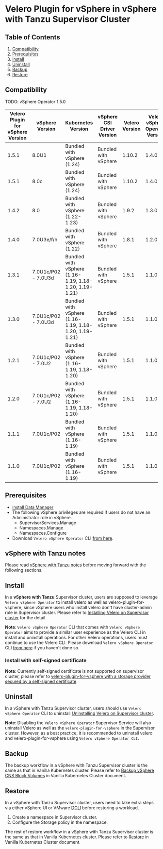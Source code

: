 # Velero Plugin for vSphere in vSphere with Tanzu Supervisor Cluster

## Table of Contents

1. [Compatibility](#compatibility)
2. [Prerequisites](#prerequisites)
3. [Install](#install)
4. [Uninstall](#uninstall)
5. [Backup](#backup)
6. [Restore](#restore)

## Compatibility

TODO: vSphere Operator 1.5.0

| Velero Plugin for vSphere Version | vSphere Version     | Kubernetes Version                                                | vSphere CSI Driver Version | Velero Version | Velero vSphere Operator Version | Data Manager Version | vSphere Plugin Deprecated | vSphere Plugin EOL Date      |
|-----------------------------------|---------------------|-------------------------------------------------------------------|----------------------------|----------------|---------------------------------|---------------|------------|---------------|
| 1.5.1                             | 8.0U1                  | Bundled with vSphere (1.24)                                 | Bundled with vSphere       | 1.10.2          | 1.4.0                           | 1.2.0        | No         | N/A           |
| 1.5.1                             | 8.0c                  | Bundled with vSphere (1.24)                                 | Bundled with vSphere       | 1.10.2          | 1.4.0                           | 1.2.0        | No         | N/A           |
| 1.4.2                             | 8.0                  | Bundled with vSphere (1.22-1.23)                                 | Bundled with vSphere       | 1.9.2          | 1.3.0                           | 1.2.0        | No         | N/A           |
| 1.4.0                             | 7.0U3e/f/h           | Bundled with vSphere (1.22)                                      | Bundled with vSphere       | 1.8.1          | 1.2.0                           | 1.1.0        | No         | N/A           |
| 1.3.1                             | 7.0U1c/P02 - 7.0U3d  | Bundled with vSphere (1.16-1.19, 1.18-1.20, 1.19-1.21)           | Bundled with vSphere       | 1.5.1          | 1.1.0                           | 1.1.0        | No         | N/A           |
| 1.3.0                             | 7.0U1c/P02 - 7.0U3d  | Bundled with vSphere (1.16-1.19, 1.18-1.20, 1.19-1.21)           | Bundled with vSphere       | 1.5.1          | 1.1.0                           | 1.1.0        | Yes        | December 2022 |
| 1.2.1                             | 7.0U1c/P02 - 7.0U2   | Bundled with vSphere (1.16-1.19, 1.18-1.20)                      | Bundled with vSphere       | 1.5.1          | 1.1.0                           | 1.1.0        | Yes        | June 2023     |
| 1.2.0                             | 7.0U1c/P02 - 7.0U2   | Bundled with vSphere (1.16-1.19, 1.18-1.20)                      | Bundled with vSphere       | 1.5.1          | 1.1.0                           | 1.1.0        | Yes        | December 2022 |
| 1.1.1                             | 7.0U1c/P02           | Bundled with vSphere (1.16-1.19)                                 | Bundled with vSphere       | 1.5.1          | 1.1.0                           | 1.1.0        | No         | N/A           |
| 1.1.0                             | 7.0U1c/P02           | Bundled with vSphere (1.16-1.19)                                 | Bundled with vSphere       | 1.5.1          | 1.1.0                           | 1.1.0        | Yes        | December 2022 |

## Prerequisites

* [Install Data Manager](supervisor-datamgr.md)
* The following vSphere privileges are required if users do not have an Administrator role in vSphere.
  * SupervisorServices.Manage
  * Namespaces.Manage
  * Namespaces.Configure
* Download `Velero vSphere Operator` CLI [from here](https://github.com/vmware-tanzu/velero-plugin-for-vsphere/releases/download/v1.1.0/velero-vsphere-1.1.0-linux-amd64.tar.gz).

## vSphere with Tanzu notes

Please read [vSphere with Tanzu notes](supervisor-notes.md) before moving forward with the following sections.

## Install

In a **vSphere with Tanzu** Supervisor cluster, users are supposed to leverage `Velero vSphere Operator` to install velero as well as velero-plugin-for-vsphere, since vSphere users who install velero don't have cluster-admin role in Supervisor cluster. Please refer to
[Installing Velero on Supervisor cluster](velero-vsphere-operator-user-manual.md#installing-velero-on-supervisor-cluster)
for the detail.

**Note**: `Velero vSphere Operator` CLI that comes with `Velero vSphere Operator` aims to provide a similar user experience as the Velero CLI in install and uninstall operations. For other Velero operations, users must continue to use the Velero CLI. Please download `Velero vSphere Operator` CLI [from here](https://github.com/vmware-tanzu/velero-plugin-for-vsphere/releases/download/v1.1.0/velero-vsphere-1.1.0-linux-amd64.tar.gz) if you haven't done so.

### Install with self-signed certificate

**Note**: Currently self-signed certificate is not supported on supervisor cluster, please refer to [velero-plugin-for-vsphere with a storage provider secured by a self-signed certificate](self-signed-certificate.md).

## Uninstall

In a vSphere with Tanzu Supervisor cluster, users should use `Velero vSphere Operator` CLI to uninstall [Uninstalling Velero on Supervisor cluster](velero-vsphere-operator-user-manual.md#uninstalling-velero-on-supervisor-cluster).

**Note**: Disabling the `Velero vSphere Operator` Supervisor Service will also uninstall Velero as well as the ```velero-plugin-for-vsphere``` in the Supervisor cluster. However, as a best practice, it is recommended to uninstall velero and velero-plugin-for-vsphere using `Velero vSphere Operator CLI`.

## Backup

The backup workflow in a vSphere with Tanzu Supervisor cluster is the same as that in Vanilla Kubernetes cluster. Please refer to [Backup vSphere CNS Block Volumes](vanilla.md#backup-vsphere-cns-block-volumes) in Vanilla Kubernetes Cluster document.

## Restore

In a vSphere with Tanzu Supervisor cluster, users need to take extra steps via either vSphere UI or VMware [DCLI](https://code.vmware.com/web/tool/3.0.0/vmware-datacenter-cli) before restoring a workload.

1. Create a namespace in Supervisor cluster.
2. Configure the Storage policy in the namespace.

The rest of restore workflow in a vSphere with Tanzu Supervisor cluster is the same as that in Vanilla Kubernetes cluster. Please refer to [Restore](vanilla.md#restore) in Vanilla Kubernetes Cluster document.
